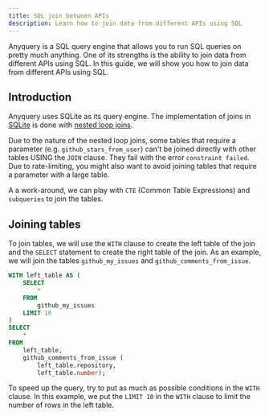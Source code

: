 ```yaml
---
title: SQL join between APIs
description: Learn how to join data from different APIs using SQL
---
```


Anyquery is a SQL query engine that allows you to run SQL queries on pretty much anything. One of its strengths is the ability to join data from different APIs using SQL.
In this guide, we will show you how to join data from different APIs using SQL.

## Introduction

Anyquery uses SQLite as its query engine. The implementation of joins in [SQLite](https://www.sqlite.org/optoverview.html#joins) is done with [nested loop joins](https://en.wikipedia.org/wiki/Nested_loop_join).

Due to the nature of the nested loop joins, some tables that require a parameter (e.g. `github_stars_from_user`) can't be joined directly with other tables USING the `JOIN` clause. They fail with the error `constraint failed`. Due to rate-limiting, you might also want to avoid joining tables that require a parameter with a large table.

A a work-around, we can play with `CTE` (Common Table Expressions) and `subqueries` to join the tables.

## Joining tables

To join tables, we will use the `WITH` clause to create the left table of the join and the `SELECT` statement to create the right table of the join. As an example, we will join the tables `github_my_issues` and `github_comments_from_issue`.

```sql
WITH left_table AS (
    SELECT
        *
    FROM
        github_my_issues
    LIMIT 10
)
SELECT
    *
FROM
    left_table,
    github_comments_from_issue (
        left_table.repository,
        left_table.number);
```

To speed up the query, try to put as much as possible conditions in the `WITH` clause. In this example, we put the `LIMIT 10` in the `WITH` clause to limit the number of rows in the left table.
